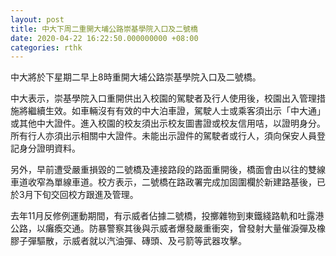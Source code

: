 ```yaml
---
layout: post
title: 中大下周二重開大埔公路崇基學院入口及二號橋
date: 2020-04-22 16:22:50.000000000 +08:00
categories: rthk
---
```


中大將於下星期二早上8時重開大埔公路崇基學院入口及二號橋。

中大表示，崇基學院入口重開供出入校園的駕駛者及行人使用後，校園出入管理措施將繼續生效。如車輛沒有有效的中大泊車證，駕駛人士或乘客須出示「中大通」或其他中大證件。進入校園的校友須出示校友圖書證或校友信用咭，以證明身分。所有行人亦須出示相關中大證件。未能出示證件的駕駛者或行人，須向保安人員登記身分證明資料。

另外，早前遭受嚴重損毀的二號橋及連接路段的路面重開後，橋面會由以往的雙線車道收窄為單線車道。校方表示，二號橋在路政署完成加固圍欄於新建路基後，已於3月下旬交回校方跟進及管理。

去年11月反修例運動期間，有示威者佔據二號橋，投擲雜物到東鐵綫路軌和吐露港公路，以癱瘓交通。防暴警察其後與示威者爆發嚴重衝突，曾發射大量催淚彈及橡膠子彈驅散，示威者就以汽油彈、磚頭、及弓箭等武器攻擊。
